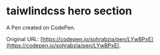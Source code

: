 # taiwlindcss hero section

A Pen created on CodePen.

Original URL: [https://codepen.io/sohrabzia/pen/LYwBPxE](https://codepen.io/sohrabzia/pen/LYwBPxE).

